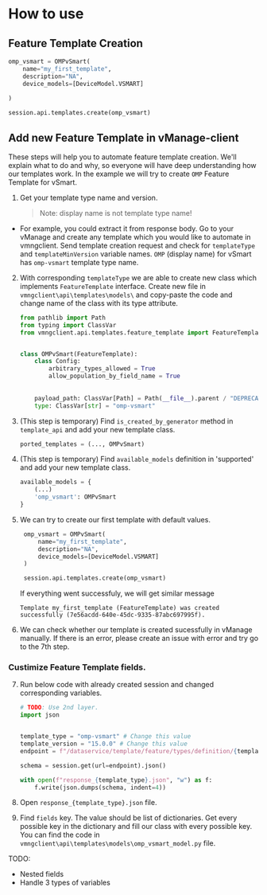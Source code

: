 # How to use

## Feature Template Creation

```python
omp_vsmart = OMPvSmart(
    name="my_first_template",
    description="NA",
    device_models=[DeviceModel.VSMART]
    
)

session.api.templates.create(omp_vsmart)
```

## Add new Feature Template in vManage-client
These steps will help you to automate feature template creation. We'll explain what to do and why, so everyone will have deep understanding how our templates work. In the example we will try to create `OMP` Feature Template for vSmart. 

1. Get your template type name and version. 
    >Note: display name is not template type name!
- For example, you could extract it from response body. Go to your vManage and create any template which you would like to automate in vmngclient. Send template creation request and check for `templateType` and `templateMinVersion` variable names. `OMP` (display name) for vSmart has `omp-vsmart` template type name.

2. With corresponding `templateType` we are able to create new class which implements `FeatureTemplate` interface. Create new file in `vmngclient\api\templates\models\` and copy-paste the code and change name of the class with its type attribute.

	```python
	from pathlib import Path
	from typing import ClassVar
	from vmngclient.api.templates.feature_template import FeatureTemplate


	class OMPvSmart(FeatureTemplate):
		class Config:
			arbitrary_types_allowed = True
			allow_population_by_field_name = True
			
			
		payload_path: ClassVar[Path] = Path(__file__).parent / "DEPRECATED"
		type: ClassVar[str] = "omp-vsmart"
	```
3. (This step is temporary) Find `is_created_by_generator` method in `template_api` and add your new template class.

	```python
	ported_templates = (..., OMPvSmart)
	```

4. (This step is temporary) Find `available_models` definition in 'supported' and add your new template class.
	```python
	available_models = {
		(...)
		'omp_vsmart': OMPvSmart
	}
	```

5. We can try to create our first template with default values.
   ```python
	omp_vsmart = OMPvSmart(
		name="my_first_template",
		description="NA",
		device_models=[DeviceModel.VSMART]
	)

	session.api.templates.create(omp_vsmart)
	```
	If everything went successfuly, we will get similar message 

	`Template my_first_template (FeatureTemplate) was created successfully (7e56acdd-640e-45dc-9335-87abc697995f).`

6. We can check whether our template is created sucessfully in vManage manually. If there is an error, please create an issue with error and try go to the 7th step.
   
### Custimize Feature Template fields.
7. Run below code with already created session and changed corresponding variables.

    ```python
    # TODO: Use 2nd layer.
    import json


    template_type = "omp-vsmart" # Change this value
    template_version = "15.0.0" # Change this value
    endpoint = f"/dataservice/template/feature/types/definition/{template_type}/{template_version}"

    schema = session.get(url=endpoint).json()

    with open(f"response_{template_type}.json", "w") as f:
        f.write(json.dumps(schema, indent=4))
    ```

8. Open `response_{template_type}.json` file.
9. Find `fields` key. The value should be list of dictionaries. Get every possible key in the dictionary and fill our class with every possible key. You can find the code in `vmngclient\api\templates\models\omp_vsmart_model.py` file.

TODO:
- Nested fields
- Handle 3 types of variables


